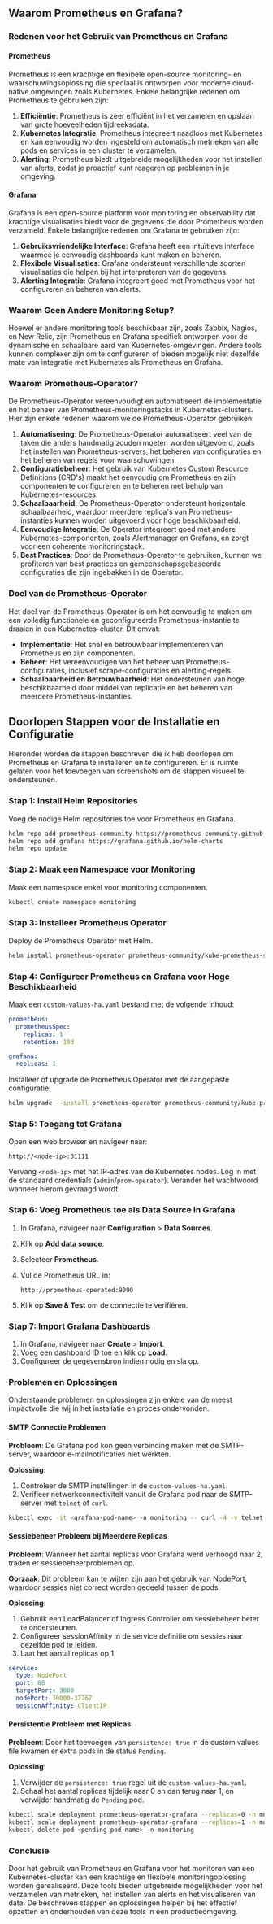 ## Waarom Prometheus en Grafana?

### Redenen voor het Gebruik van Prometheus en Grafana

#### Prometheus
Prometheus is een krachtige en flexibele open-source monitoring- en waarschuwingsoplossing die speciaal is ontworpen voor moderne cloud-native omgevingen zoals Kubernetes. Enkele belangrijke redenen om Prometheus te gebruiken zijn:

1. **Efficiëntie**: Prometheus is zeer efficiënt in het verzamelen en opslaan van grote hoeveelheden tijdreeksdata.
2. **Kubernetes Integratie**: Prometheus integreert naadloos met Kubernetes en kan eenvoudig worden ingesteld om automatisch metrieken van alle pods en services in een cluster te verzamelen.
3. **Alerting**: Prometheus biedt uitgebreide mogelijkheden voor het instellen van alerts, zodat je proactief kunt reageren op problemen in je omgeving.

#### Grafana
Grafana is een open-source platform voor monitoring en observability dat krachtige visualisaties biedt voor de gegevens die door Prometheus worden verzameld. Enkele belangrijke redenen om Grafana te gebruiken zijn:

1. **Gebruiksvriendelijke Interface**: Grafana heeft een intuïtieve interface waarmee je eenvoudig dashboards kunt maken en beheren.
2. **Flexibele Visualisaties**: Grafana ondersteunt verschillende soorten visualisaties die helpen bij het interpreteren van de gegevens.
3. **Alerting Integratie**: Grafana integreert goed met Prometheus voor het configureren en beheren van alerts.

### Waarom Geen Andere Monitoring Setup?

Hoewel er andere monitoring tools beschikbaar zijn, zoals Zabbix, Nagios, en New Relic, zijn Prometheus en Grafana specifiek ontworpen voor de dynamische en schaalbare aard van Kubernetes-omgevingen. Andere tools kunnen complexer zijn om te configureren of bieden mogelijk niet dezelfde mate van integratie met Kubernetes als Prometheus en Grafana.

### Waarom Prometheus-Operator?

De Prometheus-Operator vereenvoudigt en automatiseert de implementatie en het beheer van Prometheus-monitoringstacks in Kubernetes-clusters. Hier zijn enkele redenen waarom we de Prometheus-Operator gebruiken:

1. **Automatisering**: De Prometheus-Operator automatiseert veel van de taken die anders handmatig zouden moeten worden uitgevoerd, zoals het instellen van Prometheus-servers, het beheren van configuraties en het beheren van regels voor waarschuwingen.
2. **Configuratiebeheer**: Het gebruik van Kubernetes Custom Resource Definitions (CRD's) maakt het eenvoudig om Prometheus en zijn componenten te configureren en te beheren met behulp van Kubernetes-resources.
3. **Schaalbaarheid**: De Prometheus-Operator ondersteunt horizontale schaalbaarheid, waardoor meerdere replica's van Prometheus-instanties kunnen worden uitgevoerd voor hoge beschikbaarheid.
4. **Eenvoudige Integratie**: De Operator integreert goed met andere Kubernetes-componenten, zoals Alertmanager en Grafana, en zorgt voor een coherente monitoringstack.
5. **Best Practices**: Door de Prometheus-Operator te gebruiken, kunnen we profiteren van best practices en gemeenschapsgebaseerde configuraties die zijn ingebakken in de Operator.

### Doel van de Prometheus-Operator

Het doel van de Prometheus-Operator is om het eenvoudig te maken om een volledig functionele en geconfigureerde Prometheus-instantie te draaien in een Kubernetes-cluster. Dit omvat:

- **Implementatie**: Het snel en betrouwbaar implementeren van Prometheus en zijn componenten.
- **Beheer**: Het vereenvoudigen van het beheer van Prometheus-configuraties, inclusief scrape-configuraties en alerting-regels.
- **Schaalbaarheid en Betrouwbaarheid**: Het ondersteunen van hoge beschikbaarheid door middel van replicatie en het beheren van meerdere Prometheus-instanties.

## Doorlopen Stappen voor de Installatie en Configuratie

Hieronder worden de stappen beschreven die ik heb doorlopen om Prometheus en Grafana te installeren en te configureren. Er is ruimte gelaten voor het toevoegen van screenshots om de stappen visueel te ondersteunen.

### Stap 1: Install Helm Repositories

Voeg de nodige Helm repositories toe voor Prometheus en Grafana.

```bash
helm repo add prometheus-community https://prometheus-community.github.io/helm-charts
helm repo add grafana https://grafana.github.io/helm-charts
helm repo update
```

### Stap 2: Maak een Namespace voor Monitoring

Maak een namespace enkel voor monitoring componenten.

```bash
kubectl create namespace monitoring
```

### Stap 3: Installeer Prometheus Operator

Deploy de Prometheus Operator met Helm.

```bash
helm install prometheus-operator prometheus-community/kube-prometheus-stack --namespace monitoring
```

### Stap 4: Configureer Prometheus en Grafana voor Hoge Beschikbaarheid

Maak een `custom-values-ha.yaml` bestand met de volgende inhoud:

```yaml
prometheus:
  prometheusSpec:
    replicas: 1
    retention: 10d

grafana:
  replicas: 1
```

Installeer of upgrade de Prometheus Operator met de aangepaste configuratie:

```bash
helm upgrade --install prometheus-operator prometheus-community/kube-prometheus-stack -n monitoring -f custom-values-ha.yaml
```

### Stap 5: Toegang tot Grafana

Open een web browser en navigeer naar:

```plaintext
http://<node-ip>:31111
```

Vervang `<node-ip>` met het IP-adres van de Kubernetes nodes. Log in met de standaard credentials (`admin`/`prom-operator`). Verander het wachtwoord wanneer hierom gevraagd wordt.

### Stap 6: Voeg Prometheus toe als Data Source in Grafana

1. In Grafana, navigeer naar **Configuration** > **Data Sources**.
2. Klik op **Add data source**.
3. Selecteer **Prometheus**.
4. Vul de Prometheus URL in:

    ```plaintext
    http://prometheus-operated:9090
    ```

5. Klik op **Save & Test** om de connectie te verifiëren.

### Stap 7: Import Grafana Dashboards

1. In Grafana, navigeer naar **Create** > **Import**.
2. Voeg een dashboard ID toe en klik op **Load**.
3. Configureer de gegevensbron indien nodig en sla op.

### Problemen en Oplossingen

Onderstaande problemen en oplossingen zijn enkele van de meest impactvolle die wij in het installatie en proces ondervonden.

#### SMTP Connectie Problemen

**Probleem**: De Grafana pod kon geen verbinding maken met de SMTP-server, waardoor e-mailnotificaties niet werkten.

**Oplossing**:
1. Controleer de SMTP instellingen in de `custom-values-ha.yaml`.
2. Verifieer netwerkconnectiviteit vanuit de Grafana pod naar de SMTP-server met `telnet` of `curl`.

```sh
kubectl exec -it <grafana-pod-name> -n monitoring -- curl -4 -v telnet://smtp.gmail.com:587
```

#### Sessiebeheer Probleem bij Meerdere Replicas

**Probleem**: Wanneer het aantal replicas voor Grafana werd verhoogd naar 2, traden er sessiebeheerproblemen op.

**Oorzaak**: Dit probleem kan te wijten zijn aan het gebruik van NodePort, waardoor sessies niet correct worden gedeeld tussen de pods.

**Oplossing**:
1. Gebruik een LoadBalancer of Ingress Controller om sessiebeheer beter te ondersteunen.
2. Configureer sessionAffinity in de service definitie om sessies naar dezelfde pod te leiden.
3. Laat het aantal replicas op 1

```yaml
service:
  type: NodePort
  port: 80
  targetPort: 3000
  nodePort: 30000-32767
  sessionAffinity: ClientIP
```

#### Persistentie Probleem met Replicas

**Probleem**: Door het toevoegen van `persistence: true` in de custom values file kwamen er extra pods in de status `Pending`.

**Oplossing**:
1. Verwijder de `persistence: true` regel uit de `custom-values-ha.yaml`.
2. Schaal het aantal replicas tijdelijk naar 0 en dan terug naar 1, en verwijder handmatig de `Pending` pod.

```bash
kubectl scale deployment prometheus-operator-grafana --replicas=0 -n monitoring
kubectl scale deployment prometheus-operator-grafana --replicas=1 -n monitoring
kubectl delete pod <pending-pod-name> -n monitoring
```

### Conclusie

Door het gebruik van Prometheus en Grafana voor het monitoren van een Kubernetes-cluster kan een krachtige en flexibele monitoringoplossing worden gerealiseerd. Deze tools bieden uitgebreide mogelijkheden voor het verzamelen van metrieken, het instellen van alerts en het visualiseren van data. De beschreven stappen en oplossingen helpen bij het effectief opzetten en onderhouden van deze tools in een productieomgeving.


